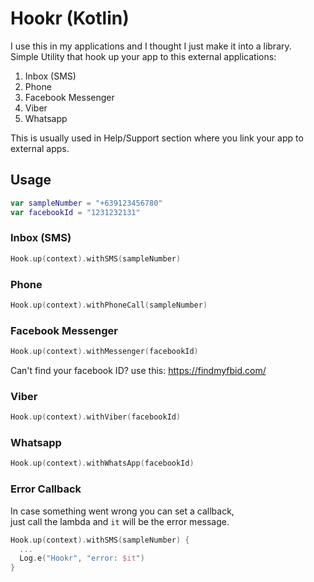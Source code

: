 
# Hookr (Kotlin)
I use this in my applications and I thought I just make it into a library.<br>
Simple Utility that hook up your app to this external applications:

1. Inbox (SMS)
1. Phone
1. Facebook Messenger
1. Viber
1. Whatsapp

This is usually used in Help/Support section where you link your app to external apps.

## Usage

```kotlin
var sampleNumber = "+639123456780"
var facebookId = "1231232131"
```
### Inbox (SMS)

```kotlin
Hook.up(context).withSMS(sampleNumber)
```

### Phone

```kotlin
Hook.up(context).withPhoneCall(sampleNumber)
```

### Facebook Messenger

```kotlin
Hook.up(context).withMessenger(facebookId)
```
Can't find your facebook ID? use this: https://findmyfbid.com/

### Viber

```kotlin
Hook.up(context).withViber(facebookId)
```

### Whatsapp

```kotlin
Hook.up(context).withWhatsApp(facebookId)
```

### Error Callback

In case something went wrong you can set a callback,
<br>just call the lambda and `it` will be the error message.
```kotlin
Hook.up(context).withSMS(sampleNumber) {
  ...
  Log.e("Hookr", "error: $it")
}
```

